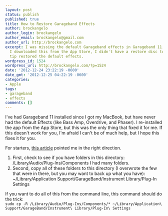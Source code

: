 ```yaml
---
layout: post
status: publish
published: true
title: How to Restore Garageband Effects
author: brockangelo
author_login: brockangelo
author_email: brockangelo@gmail.com
author_url: http://brockangelo.com
excerpt: I was missing the default Garageband effects in Garageband 11, and since
  I downloaded this from the App Store, I didn't have a restore disc to use. This
  tip restored the default effects.
wordpress_id: 1524
wordpress_url: http://brockangelo.com/?p=1524
date: '2012-12-24 23:22:19 -0600'
date_gmt: '2012-12-25 04:22:19 -0600'
categories:
- Apple
tags:
- garageband
- effects
comments: []
---
```

<p>I've had Garageband 11 installed since I got my MacBook, but have never had the default Effects (like Bass Amp, Overdrive, and Phaser). I re-installed the app from the App Store, but this was the only thing that fixed it for me. If this doesn't work for you, I'm afraid I can't be of much help, but I hope this fixes it for you.</p>
<p>For starters, <a href="https://discussions.apple.com/message/15530119#15530119" title="Apple Support">this article</a> pointed me in the right direction.</p>
<ol>
<li>First, check to see if you have folders in this directory: /Library/Audio/Plug-Ins/Components  I had many folders.</li>
<li>Second, copy all of these folders to this directory (I overwrote the few that were in there, but you may want to back up what you have): ~/Library/Application Support/GarageBand/Instrument Library/Plug-In Settings</li>
</ol>
<p>If you want to do all of this from the command line, this command should do the trick:<br />
<code>sudo cp -R /Library/Audio/Plug-Ins/Components/* ~/Library/Application\ Support/GarageBand/Instrument\ Library/Plug-In\ Settings</code></p>
